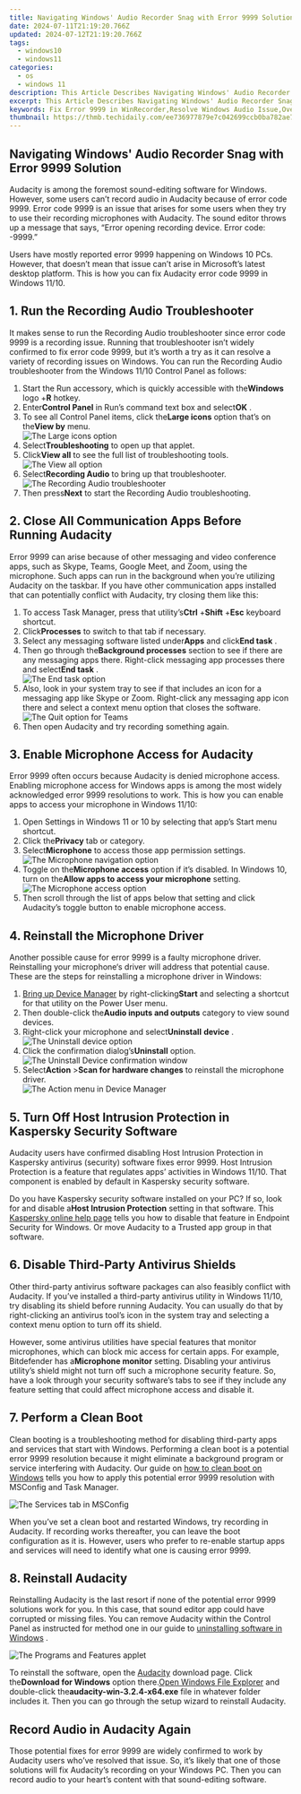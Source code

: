 ```yaml
---
title: Navigating Windows' Audio Recorder Snag with Error 9999 Solution
date: 2024-07-11T21:19:20.766Z
updated: 2024-07-12T21:19:20.766Z
tags:
  - windows10
  - windows11
categories:
  - os
  - windows 11
description: This Article Describes Navigating Windows' Audio Recorder Snag with Error 9999 Solution
excerpt: This Article Describes Navigating Windows' Audio Recorder Snag with Error 9999 Solution
keywords: Fix Error 9999 in WinRecorder,Resolve Windows Audio Issue,Overcome WinAudioError,Correct Recording Glitch,Troubleshoot WinRecorder Error,Solve WinRecorder Snag,Address WinAudio Failure
thumbnail: https://thmb.techidaily.com/ee736977879e7c042699ccb0ba782ae72fcd626a8089f287da01eef91c5139c9.jpg
---
```


## Navigating Windows' Audio Recorder Snag with Error 9999 Solution

 Audacity is among the foremost sound-editing software for Windows. However, some users can’t record audio in Audacity because of error code 9999\. Error code 9999 is an issue that arises for some users when they try to use their recording microphones with Audacity. The sound editor throws up a message that says, “Error opening recording device. Error code: -9999.”

 Users have mostly reported error 9999 happening on Windows 10 PCs. However, that doesn’t mean that issue can’t arise in Microsoft’s latest desktop platform. This is how you can fix Audacity error code 9999 in Windows 11/10.

## 1\. Run the Recording Audio Troubleshooter

 It makes sense to run the Recording Audio troubleshooter since error code 9999 is a recording issue. Running that troubleshooter isn’t widely confirmed to fix error code 9999, but it’s worth a try as it can resolve a variety of recording issues on Windows. You can run the Recording Audio troubleshooter from the Windows 11/10 Control Panel as follows:

1. Start the Run accessory, which is quickly accessible with the**Windows** logo +**R** hotkey.
2. Enter**Control Panel** in Run’s command text box and select**OK** .
3. To see all Control Panel items, click the**Large icons** option that’s on the**View by** menu.  
![The Large icons option](https://static1.makeuseofimages.com/wordpress/wp-content/uploads/2023/02/large-icons-option.jpg)
4. Select**Troubleshooting** to open up that applet.
5. Click**View all** to see the full list of troubleshooting tools.  
![The View all option](https://static1.makeuseofimages.com/wordpress/wp-content/uploads/2023/02/view-all-option.jpg)
6. Select**Recording Audio** to bring up that troubleshooter.  
![The Recording Audio troubleshooter](https://static1.makeuseofimages.com/wordpress/wp-content/uploads/2023/02/the-recording-audio-troubleshooter.jpg)
7. Then press**Next** to start the Recording Audio troubleshooting.

## 2\. Close All Communication Apps Before Running Audacity

 Error 9999 can arise because of other messaging and video conference apps, such as Skype, Teams, Google Meet, and Zoom, using the microphone. Such apps can run in the background when you’re utilizing Audacity on the taskbar. If you have other communication apps installed that can potentially conflict with Audacity, try closing them like this:

1. To access Task Manager, press that utility’s**Ctrl** +**Shift** +**Esc** keyboard shortcut.
2. Click**Processes** to switch to that tab if necessary.
3. Select any messaging software listed under**Apps** and click**End task** .
4. Then go through the**Background processes** section to see if there are any messaging apps there. Right-click messaging app processes there and select**End task** .  
![The End task option](https://static1.makeuseofimages.com/wordpress/wp-content/uploads/2023/02/end-task-option-1.jpg)
5. Also, look in your system tray to see if that includes an icon for a messaging app like Skype or Zoom. Right-click any messaging app icon there and select a context menu option that closes the software.  
![The Quit option for Teams](https://static1.makeuseofimages.com/wordpress/wp-content/uploads/2023/02/quit-option.jpg)
6. Then open Audacity and try recording something again.

## 3\. Enable Microphone Access for Audacity

 Error 9999 often occurs because Audacity is denied microphone access. Enabling microphone access for Windows apps is among the most widely acknowledged error 9999 resolutions to work. This is how you can enable apps to access your microphone in Windows 11/10:

1. Open Settings in Windows 11 or 10 by selecting that app’s Start menu shortcut.
2. Click the**Privacy** tab or category.
3. Select**Microphone** to access those app permission settings.  
![The Microphone navigation option](https://static1.makeuseofimages.com/wordpress/wp-content/uploads/2023/02/microphone-navigation-option2.jpg)
4. Toggle on the**Microphone access** option if it’s disabled. In Windows 10, turn on the**Allow apps to access your microphone** setting.  
![The Microphone access option](https://static1.makeuseofimages.com/wordpress/wp-content/uploads/2023/02/the-microphone-access-option.jpg)
5. Then scroll through the list of apps below that setting and click Audacity’s toggle button to enable microphone access.

## 4\. Reinstall the Microphone Driver

 Another possible cause for error 9999 is a faulty microphone driver. Reinstalling your microphone‘s driver will address that potential cause. These are the steps for reinstalling a microphone driver in Windows:

1. [Bring up Device Manager](https://www.makeuseof.com/windows-open-device-manager/) by right-clicking**Start** and selecting a shortcut for that utility on the Power User menu.
2. Then double-click the**Audio inputs and outputs** category to view sound devices.
3. Right-click your microphone and select**Uninstall** **device** .  
![The Uninstall device option](https://static1.makeuseofimages.com/wordpress/wp-content/uploads/2023/02/uninstall-device-option.jpg)
4. Click the confirmation dialog’s**Uninstall** option.  
![The Uninstall Device confirmation window](https://static1.makeuseofimages.com/wordpress/wp-content/uploads/2023/02/the-uninstall-device-option.jpg)
5. Select**Action** \>**Scan for hardware changes** to reinstall the microphone driver.  
![The Action menu in Device Manager](https://static1.makeuseofimages.com/wordpress/wp-content/uploads/2023/02/the-action-menu.jpg)

## 5\. Turn Off Host Intrusion Protection in Kaspersky Security Software

 Audacity users have confirmed disabling Host Intrusion Protection in Kaspersky antivirus (security) software fixes error 9999\. Host Intrusion Protection is a feature that regulates apps’ activities in Windows 11/10\. That component is enabled by default in Kaspersky security software.

 Do you have Kaspersky security software installed on your PC? If so, look for and disable a**Host Intrusion Protection** setting in that software. This [Kaspersky online help page](https://support.kaspersky.com/KESWin/11.5.0/en-US/128217.htm) tells you how to disable that feature in Endpoint Security for Windows. Or move Audacity to a Trusted app group in that software.

## 6\. Disable Third-Party Antivirus Shields

 Other third-party antivirus software packages can also feasibly conflict with Audacity. If you’ve installed a third-party antivirus utility in Windows 11/10, try disabling its shield before running Audacity. You can usually do that by right-clicking an antivirus tool’s icon in the system tray and selecting a context menu option to turn off its shield.

 However, some antivirus utilities have special features that monitor microphones, which can block mic access for certain apps. For example, Bitdefender has a**Microphone monitor** setting. Disabling your antivirus utility’s shield might not turn off such a microphone security feature. So, have a look through your security software’s tabs to see if they include any feature setting that could affect microphone access and disable it.

## 7\. Perform a Clean Boot

 Clean booting is a troubleshooting method for disabling third-party apps and services that start with Windows. Performing a clean boot is a potential error 9999 resolution because it might eliminate a background program or service interfering with Audacity. Our guide on [how to clean boot on Windows](https://www.makeuseof.com/clean-boot-windows-11/) tells you how to apply this potential error 9999 resolution with MSConfig and Task Manager.

![The Services tab in MSConfig](https://static1.makeuseofimages.com/wordpress/wp-content/uploads/2023/02/the-services-tab.jpg)

 When you’ve set a clean boot and restarted Windows, try recording in Audacity. If recording works thereafter, you can leave the boot configuration as it is. However, users who prefer to re-enable startup apps and services will need to identify what one is causing error 9999.

## 8\. Reinstall Audacity

 Reinstalling Audacity is the last resort if none of the potential error 9999 solutions work for you. In this case, that sound editor app could have corrupted or missing files. You can remove Audacity within the Control Panel as instructed for method one in our guide to [uninstalling software in Windows](https://www.makeuseof.com/windows-11-different-ways-to-uninstall-software/) .

![The Programs and Features applet](https://static1.makeuseofimages.com/wordpress/wp-content/uploads/2023/02/the-programs-and-features-applet.jpg)

 To reinstall the software, open the [Audacity](https://www.audacityteam.org/download/) download page. Click the**Download for Windows** option there.[Open Windows File Explorer](https://www.makeuseof.com/windows-open-file-explorer/) and double-click the**audacity-win-3.2.4-x64.exe** file in whatever folder includes it. Then you can go through the setup wizard to reinstall Audacity.

## Record Audio in Audacity Again

 Those potential fixes for error 9999 are widely confirmed to work by Audacity users who’ve resolved that issue. So, it’s likely that one of those solutions will fix Audacity’s recording on your Windows PC. Then you can record audio to your heart’s content with that sound-editing software.

<ins class="adsbygoogle"
     style="display:block"
     data-ad-format="autorelaxed"
     data-ad-client="ca-pub-7571918770474297"
     data-ad-slot="1223367746"></ins>



<ins class="adsbygoogle"
     style="display:block"
     data-ad-client="ca-pub-7571918770474297"
     data-ad-slot="8358498916"
     data-ad-format="auto"
     data-full-width-responsive="true"></ins>




